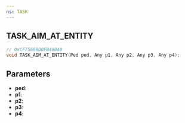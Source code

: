 ```yaml
---
ns: TASK
---
```

## TASK_AIM_AT_ENTITY

```c
// 0xCF7569BD0FB480A0
void TASK_AIM_AT_ENTITY(Ped ped, Any p1, Any p2, Any p3, Any p4);
```

## Parameters
* **ped**:
* **p1**:
* **p2**:
* **p3**:
* **p4**:
